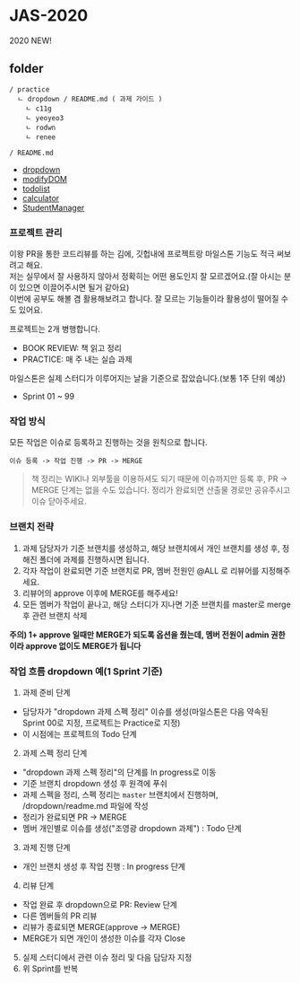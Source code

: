 # JAS-2020
2020 NEW!

## folder
```
/ practice
  ㄴ dropdown / README.md ( 과제 가이드 )
    ㄴ c11g
    ㄴ yeoyeo3
    ㄴ rodwn
    ㄴ renee

/ README.md
```

* [dropdown](./practice/dropdown)
* [modifyDOM](./practice/modifyDOM)
* [todolist](./practice/todolist)
* [calculator](./practice/calculator)
* [StudentManager](./practice/StudentManager)

### 프로젝트 관리
이왕 PR을 통한 코드리뷰를 하는 김에, 깃헙내에 프로젝트랑 마일스톤 기능도 적극 써보려고 해요.  
저는 실무에서 잘 사용하지 않아서 정확히는 어떤 용도인지 잘 모르겠어요.(잘 아시는 분이 있으면 이끌어주시면 될거 같아요)  
이번에 공부도 해볼 겸 활용해보려고 합니다. 잘 모르는 기능들이라 활용성이 떨어질 수 도 있어요.  

프로젝트는 2개 병행합니다.
- BOOK REVIEW: 책 읽고 정리
- PRACTICE: 매 주 내는 실습 과제

마일스톤은 실제 스터디가 이루어지는 날을 기준으로 잡았습니다.(보통 1주 단위 예상)
- Sprint 01 ~ 99

### 작업 방식
모든 작업은 이슈로 등록하고 진행하는 것을 원칙으로 합니다.

`이슈 등록 -> 작업 진행 -> PR -> MERGE`

> 책 정리는 WIKI나 외부툴을 이용하셔도 되기 때문에 이슈까지만 등록 후, PR -> MERGE 단계는 없을 수도 있습니다.
> 정리가 완료되면 산출물 경로만 공유주시고 이슈 닫아주세요.

### 브랜치 전략
1. 과제 담당자가 기준 브랜치를 생성하고, 해당 브랜치에서 개인 브랜치를 생성 후, 정해진 폴더에 과제를 진행하시면 됩니다.
2. 각자 작업이 완료되면 기준 브랜치로 PR, 멤버 전원인 @ALL 로 리뷰어를 지정해주세요.  
3. 리뷰어의 approve 이후에 MERGE를 해주세요!  
4. 모든 멤버가 작업이 끝나고, 해당 스터디가 지나면 기준 브랜치를 master로 merge 후 관련 브랜치 삭제

**주의) 1+ approve 일때만 MERGE가 되도록 옵션을 줬는데, 멤버 전원이 admin 권한이라 approve 없이도 MERGE가 됩니다**

### 작업 흐름 dropdown 예(1 Sprint 기준)
1. 과제 준비 단계
  - 담당자가 "dropdown 과제 스펙 정리" 이슈를 생성(마일스톤은 다음 약속된 Sprint 00로 지정, 프로젝트는 Practice로 지정)
  - 이 시점에는 프로젝트의 Todo 단계
2. 과제 스펙 정리 단계
  - "dropdown 과제 스펙 정리"의 단계를 In progress로 이동
  - 기준 브랜치 dropdown 생성 후 원격에 푸쉬
  - 과제 스펙을 정리, 스펙 정리는 `master` 브랜치에서 진행하며, /dropdown/readme.md 파일에 작성
  - 정리가 완료되면 PR -> MERGE
  - 멤버 개인별로 이슈를 생성("조영광 dropdown 과제") : Todo 단계
3. 과제 진행 단계
  - 개인 브랜치 생성 후 작업 진행 : In progress 단계
4. 리뷰 단계
  - 작업 완료 후 dropdown으로 PR: Review 단계
  - 다른 멤버들의 PR 리뷰
  - 리뷰가 종료되면 MERGE(approve -> MERGE)
  - MERGE가 되면 개인이 생성한 이슈를 각자 Close
5. 실제 스터디에서 관련 이슈 정리 및 다음 담당자 지정
6. 위 Sprint를 반복

